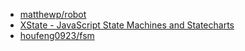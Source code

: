 

- [matthewp/robot](https://github.com/matthewp/robot)
- [XState - JavaScript State Machines and Statecharts](https://xstate.js.org/)
- [houfeng0923/fsm](https://github.com/houfeng0923/fsm/blob/master/src/FSM.js)